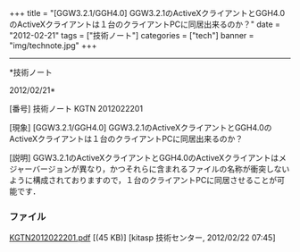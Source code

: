 ﻿+++
title = "[GGW3.2.1/GGH4.0] GGW3.2.1のActiveXクライアントとGGH4.0のActiveXクライアントは１台のクライアントPCに同居出来るのか？"
date = "2012-02-21"
tags = ["技術ノート"]
categories = ["tech"]
banner = "img/technote.jpg"
+++

-----------------------------------------------------------------------------------------------------------------------------

*技術ノート

2012/02/21*


[番号]
技術ノート KGTN 2012022201

[現象]
[GGW3.2.1/GGH4.0]
GGW3.2.1のActiveXクライアントとGGH4.0のActiveXクライアントは１台のクライアントPCに同居出来るのか？

[説明]
GGW3.2.1のActiveXクライアントとGGH4.0のActiveXクライアントはメジャーバージョンが異なり，かつそれらに含まれるファイルの名称が衝突しないように構成されておりますので，１台のクライアントPCに同居させることが可能です．


### ファイル

 
 


[KGTN2012022201.pdf](http://techreport.kitasp.net/attachments/download/854/KGTN2012022201.pdf)
 [(45 KB)] [kitasp 技術センター, 2012/02/22
07:45]


 


 

